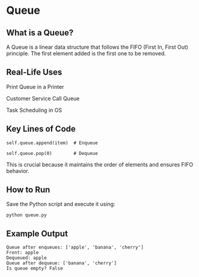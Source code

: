 
# Queue

## What is a Queue?

A Queue is a linear data structure that follows the FIFO (First In, First Out) principle. The first element added is the first one to be removed.

## Real-Life Uses
Print Queue in a Printer

Customer Service Call Queue

Task Scheduling in OS

## Key Lines of Code
```
self.queue.append(item)  # Enqueue

self.queue.pop(0)        # Dequeue
```
This is crucial because it maintains the order of elements and ensures FIFO behavior.
## How to Run
Save the Python script and execute it using:
```
python queue.py
```

## Example Output
```
Queue after enqueues: ['apple', 'banana', 'cherry']
Front: apple
Dequeued: apple
Queue after dequeue: ['banana', 'cherry']
Is queue empty? False
```